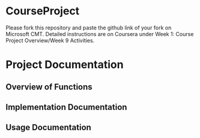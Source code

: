 # CourseProject

Please fork this repository and paste the github link of your fork on Microsoft CMT. Detailed instructions are on Coursera under Week 1: Course Project Overview/Week 9 Activities.

# Project Documentation

## Overview of Functions

## Implementation Documentation

## Usage Documentation
